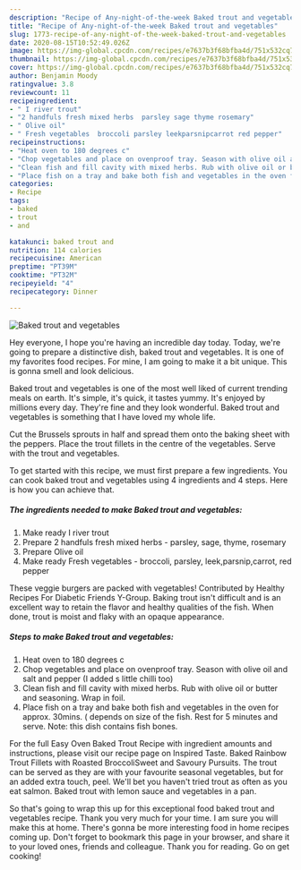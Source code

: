 ```yaml
---
description: "Recipe of Any-night-of-the-week Baked trout and vegetables"
title: "Recipe of Any-night-of-the-week Baked trout and vegetables"
slug: 1773-recipe-of-any-night-of-the-week-baked-trout-and-vegetables
date: 2020-08-15T10:52:49.026Z
image: https://img-global.cpcdn.com/recipes/e7637b3f68bfba4d/751x532cq70/baked-trout-and-vegetables-recipe-main-photo.jpg
thumbnail: https://img-global.cpcdn.com/recipes/e7637b3f68bfba4d/751x532cq70/baked-trout-and-vegetables-recipe-main-photo.jpg
cover: https://img-global.cpcdn.com/recipes/e7637b3f68bfba4d/751x532cq70/baked-trout-and-vegetables-recipe-main-photo.jpg
author: Benjamin Moody
ratingvalue: 3.8
reviewcount: 11
recipeingredient:
- " I river trout"
- "2 handfuls fresh mixed herbs  parsley sage thyme rosemary"
- " Olive oil"
- " Fresh vegetables  broccoli parsley leekparsnipcarrot red pepper"
recipeinstructions:
- "Heat oven to 180 degrees c"
- "Chop vegetables and place on ovenproof tray. Season with olive oil and salt and pepper (I added s little chilli too)"
- "Clean fish and fill cavity with mixed herbs. Rub with olive oil or butter and seasoning. Wrap in foil."
- "Place fish on a tray and bake both fish and vegetables in the oven for approx. 30mins. ( depends on size of the fish. Rest for 5 minutes and serve. Note: this dish contains fish bones."
categories:
- Recipe
tags:
- baked
- trout
- and

katakunci: baked trout and 
nutrition: 114 calories
recipecuisine: American
preptime: "PT39M"
cooktime: "PT32M"
recipeyield: "4"
recipecategory: Dinner

---
```



![Baked trout and vegetables](https://img-global.cpcdn.com/recipes/e7637b3f68bfba4d/751x532cq70/baked-trout-and-vegetables-recipe-main-photo.jpg)

Hey everyone, I hope you're having an incredible day today. Today, we're going to prepare a distinctive dish, baked trout and vegetables. It is one of my favorites food recipes. For mine, I am going to make it a bit unique. This is gonna smell and look delicious.

Baked trout and vegetables is one of the most well liked of current trending meals on earth. It's simple, it's quick, it tastes yummy. It's enjoyed by millions every day. They're fine and they look wonderful. Baked trout and vegetables is something that I have loved my whole life.

Cut the Brussels sprouts in half and spread them onto the baking sheet with the peppers. Place the trout fillets in the centre of the vegetables. Serve with the trout and vegetables.


To get started with this recipe, we must first prepare a few ingredients. You can cook baked trout and vegetables using 4 ingredients and 4 steps. Here is how you can achieve that.

<!--inarticleads1-->

##### The ingredients needed to make Baked trout and vegetables:

1. Make ready  I river trout
1. Prepare 2 handfuls fresh mixed herbs - parsley, sage, thyme, rosemary
1. Prepare  Olive oil
1. Make ready  Fresh vegetables - broccoli, parsley, leek,parsnip,carrot, red pepper


These veggie burgers are packed with vegetables! Contributed by Healthy Recipes For Diabetic Friends Y-Group. Baking trout isn&#39;t difficult and is an excellent way to retain the flavor and healthy qualities of the fish. When done, trout is moist and flaky with an opaque appearance. 

<!--inarticleads2-->

##### Steps to make Baked trout and vegetables:

1. Heat oven to 180 degrees c
1. Chop vegetables and place on ovenproof tray. Season with olive oil and salt and pepper (I added s little chilli too)
1. Clean fish and fill cavity with mixed herbs. Rub with olive oil or butter and seasoning. Wrap in foil.
1. Place fish on a tray and bake both fish and vegetables in the oven for approx. 30mins. ( depends on size of the fish. Rest for 5 minutes and serve. Note: this dish contains fish bones.


For the full Easy Oven Baked Trout Recipe with ingredient amounts and instructions, please visit our recipe page on Inspired Taste. Baked Rainbow Trout Fillets with Roasted BroccoliSweet and Savoury Pursuits. The trout can be served as they are with your favourite seasonal vegetables, but for an added extra touch, peel. We&#39;ll bet you haven&#39;t tried trout as often as you eat salmon. Baked trout with lemon sauce and vegetables in a pan. 

So that's going to wrap this up for this exceptional food baked trout and vegetables recipe. Thank you very much for your time. I am sure you will make this at home. There's gonna be more interesting food in home recipes coming up. Don't forget to bookmark this page in your browser, and share it to your loved ones, friends and colleague. Thank you for reading. Go on get cooking!
